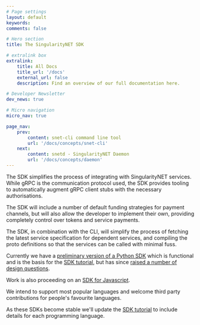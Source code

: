 ```yaml
---
# Page settings
layout: default
keywords:
comments: false

# Hero section
title: The SingularityNET SDK

# extralink box
extralink:
    title: All Docs
    title_url: '/docs'
    external_url: false
    description: Find an overview of our full documentation here.

# Developer Newsletter
dev_news: true

# Micro navigation
micro_nav: true

page_nav:
    prev:
        content: snet-cli command line tool
        url: '/docs/concepts/snet-cli'
    next:
        content: snetd - SingularityNET Daemon
        url: '/docs/concepts/daemon'
---
```


The SDK simplifies the process of integrating with SingularityNET services. While gRPC is the communication protocol used, the SDK provides tooling to automatically augment gRPC client stubs with the necessary authorisations.

The SDK will include a number of default funding strategies for payment channels, but will also allow the developer to implement their own, providing completely control over tokens and service payments.

The SDK, in combination with the CLI, will simplify the process of fetching the latest service specification for dependent services, and compiling the proto definitions so that the services can be called with minimal fuss.

Currently we have a [preliminary version of a Python SDK](https://github.com/singnet/snet-sdk-python) which is functional and is the basis for the [SDK tutorial](/tutorials/sdk), but has since [raised a number of design questions](https://github.com/singnet/snet-sdk-python/issues/16).

Work is also proceeding on an [SDK for Javascript](https://github.com/singnet/snet-sdk-js).

We intend to support most popular languages and welcome third party contributions for people's favourite languages.

As these SDKs become stable we'll update the [SDK tutorial](/tutorials/sdk) to include details for each programming language.